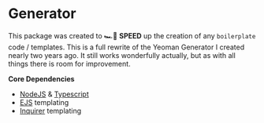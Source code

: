 # Generator

This package was created to 🏎️💨 **SPEED** up the creation of any `boilerplate` code / templates. This is a full rewrite of the Yeoman Generator I created nearly two years ago. It still works wonderfully actually, but as with all things there is room for improvement.

**Core Dependencies**

- [NodeJS][link-nodejs] & [Typescript][link-typescript]
- [EJS][link-ejs] templating
- [Inquirer][link-inquirer] templating

<!-- Links: -->

[link-inquirer]: https://github.com/SBoudrias/Inquirer.js 'Inquirer'
[link-ejs]: https://ejs.co/ 'ejs'
[link-nodejs]: https://nodejs.org/en/ 'nodejs'
[link-typescript]: https://www.typescriptlang.org/ 'typescript'
